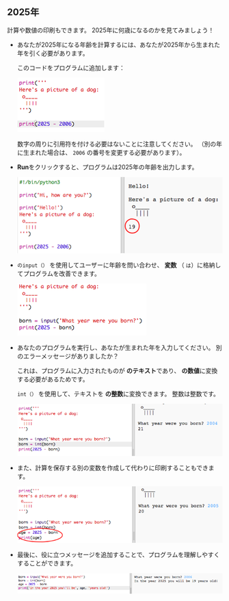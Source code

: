 ## 2025年

計算や数値の印刷もできます。 2025年に何歳になるのかを見てみましょう！

+ あなたが2025年になる年齢を計算するには、あなたが2025年から生まれた年を引く必要があります。
    
    このコードをプログラムに追加します：
    
    ![スクリーンショット](images/me-calc.png)
    
    数字の周りに引用符を付ける必要はないことに注意してください。 （別の年に生まれた場合は、 `2006` の番号を変更する必要があります）。

+ **Run**をクリックすると、プログラムは2025年の年齢を出力します。
    
    ![スクリーンショット](images/me-calc-run.png)

+ `のinput（）` を使用してユーザーに年齢を問い合わせ、 **変数** （ `は`）に格納してプログラムを改善できます。
    
    ![スクリーンショット](images/me-input.png)

+ あなたのプログラムを実行し、あなたが生まれた年を入力してください。 別のエラーメッセージがありましたか？
    
    これは、プログラムに入力されたものが **のテキスト**であり、 **の数値**に変換する必要があるためです。
    
    `int（）` を使用して、テキストを **の整数**に変換できます。 整数は整数です。
    
    ![スクリーンショット](images/me-input-test.png)

+ また、計算を保存する別の変数を作成して代わりに印刷することもできます。
    
    ![スクリーンショット](images/me-result-variable.png)

+ 最後に、役に立つメッセージを追加することで、プログラムを理解しやすくすることができます。
    
    ![スクリーンショット](images/me-message.png)